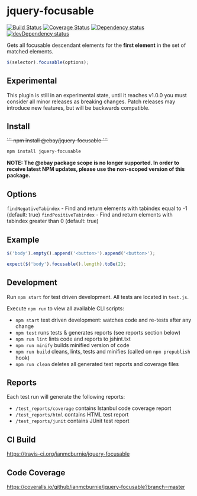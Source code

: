 # jquery-focusable

<p>
    <a href="https://travis-ci.org/ianmcburnie/jquery-focusable"><img src="https://api.travis-ci.org/ianmcburnie/jquery-focusable.svg?branch=master" alt="Build Status" /></a>
    <a href='https://coveralls.io/github/ianmcburnie/jquery-focusable?branch=master'><img src='https://coveralls.io/repos/ianmcburnie/jquery-focusable/badge.svg?branch=master&service=github' alt='Coverage Status' /></a>
    <a href="https://david-dm.org/ianmcburnie/jquery-focusable"><img src="https://david-dm.org/ianmcburnie/jquery-focusable.svg" alt="Dependency status" /></a>
    <a href="https://david-dm.org/ianmcburnie/jquery-focusable#info=devDependencies"><img src="https://david-dm.org/ianmcburnie/jquery-focusable/dev-status.svg" alt="devDependency status" /></a>
</p>

Gets all focusable descendant elements for the **first element** in the set of matched elements.

```js
$(selector).focusable(options);
```

## Experimental

This plugin is still in an experimental state, until it reaches v1.0.0 you must consider all minor releases as breaking changes. Patch releases may introduce new features, but will be backwards compatible.

## Install

<strike>
```
npm install @ebay/jquery-focusable
```
</strike>

```js
npm install jquery-focusable
```

**NOTE: The @ebay package scope is no longer supported. In order to receive latest NPM updates, please use the non-scoped version of this package.**

## Options

`findNegativeTabindex` - Find and return elements with tabindex equal to -1 (default: true)
`findPositiveTabindex` - Find and return elements with tabindex greater than 0 (default: true)

## Example

```js
$('body').empty().append('<button>').append('<button>');

expect($('body').focusable().length).toBe(2);
```

## Development

Run `npm start` for test driven development. All tests are located in `test.js`.

Execute `npm run` to view all available CLI scripts:

* `npm start` test driven development: watches code and re-tests after any change
* `npm test` runs tests & generates reports (see reports section below)
* `npm run lint` lints code and reports to jshint.txt
* `npm run minify` builds minified version of code
* `npm run build` cleans, lints, tests and minifies (called on `npm prepublish` hook)
* `npm run clean` deletes all generated test reports and coverage files

## Reports

Each test run will generate the following reports:

* `/test_reports/coverage` contains Istanbul code coverage report
* `/test_reports/html` contains HTML test report
* `/test_reports/junit` contains JUnit test report

## CI Build

https://travis-ci.org/ianmcburnie/jquery-focusable

## Code Coverage

https://coveralls.io/github/ianmcburnie/jquery-focusable?branch=master
